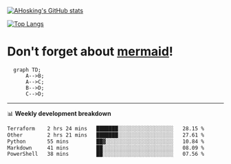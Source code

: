 [![AHosking's GitHub stats](https://github-readme-stats.vercel.app/api?username=ahosking&count_private=true&show_icons=true&theme=onedark&hide_rank=true&include_all_commits=true)](https://github.com/ahosking)

[![Top Langs](https://github-readme-stats.vercel.app/api/top-langs/?username=ahosking&layout=compact&theme=onedark)](https://github.com/ahosking)


# Don't forget about [mermaid](https://github.blog/2022-02-14-include-diagrams-markdown-files-mermaid/)!

```mermaid
  graph TD;
      A-->B;
      A-->C;
      B-->D;
      C-->D;
```
-------

📊 **Weekly development breakdown**

<!--START_SECTION:waka-->

```txt
Terraform    2 hrs 24 mins   ███████░░░░░░░░░░░░░░░░░░   28.15 %
Other        2 hrs 21 mins   ███████░░░░░░░░░░░░░░░░░░   27.61 %
Python       55 mins         ██▓░░░░░░░░░░░░░░░░░░░░░░   10.84 %
Markdown     41 mins         ██░░░░░░░░░░░░░░░░░░░░░░░   08.09 %
PowerShell   38 mins         ██░░░░░░░░░░░░░░░░░░░░░░░   07.56 %
```

<!--END_SECTION:waka-->
